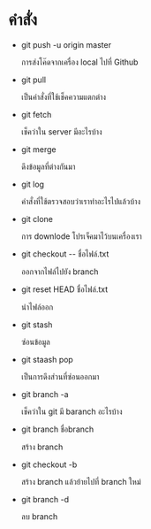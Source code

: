 # คำสั่ง

- git push -u origin master

  การส่งโค๊ดจากเครื่อง local ไปที่ Github

- git pull

  เป็นคำสั่งที่ใช้เช็คความแตกต่าง
  
- git fetch

  เช็คว่าใน server มีอะไรบ้าง
  
- git merge

  ดึงข้อมูลที่ต่างกันมา
  
- git log

  คำสั่งที่ใช้ตรวจสอบว่าเราทำอะไรไปแล้วบ้าง
  
- git clone

  การ downlode โปรเจ็คมาไว้บนเครื่องเรา
  
- git checkout -- ชื่อไฟล์.txt

  ออกจากไฟล์ไปยัง branch
  
- git reset HEAD ชื่อไฟล์.txt

  นำไฟล์ออก
  
- git stash

  ซ่อนข้อมูล
  
- git staash pop

  เป็นการดึงส่วนที่ซ่อนออกมา
  
- git branch -a

  เช็คว่าใน git มี baranch อะไรบ้าง
  
- git branch ชื่อbranch

  สร้าง branch 
  
- git checkout -b

  สร้าง branch แล้วย้ายไปที่ branch ใหม่
  
- git branch -d

  ลบ branch

